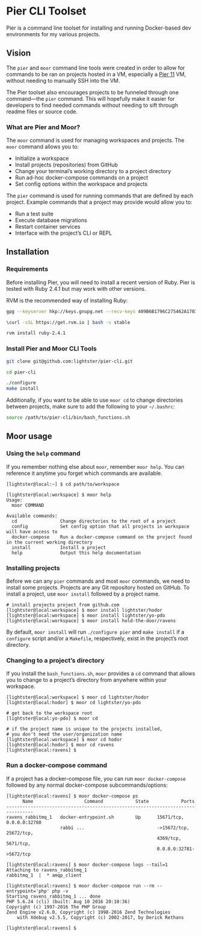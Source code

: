 # Pier CLI Toolset
Pier is a command line toolset for installing and running Docker-based dev environments for my various projects.

## Vision
The `pier` and `moor` command line tools were created in order to allow for commands to be ran on projects hosted in a VM, especially a [Pier 11](https://github.com/lightster/pier-11) VM, without needing to manually SSH into the VM.

The Pier toolset also encourages projects to be funneled through one command—the `pier` command.  This will hopefully make it easier for developers to find needed commands without needing to sift through readme files or source code.

### What are Pier and Moor?
The `moor` command is used for managing workspaces and projects.  The `moor` command allows you to:
- Initialize a workspace
- Install projects (repositories) from GitHub
- Change your terminal’s working directory to a project directory
- Run ad-hoc docker-compose commands on a project
- Set config options within the workspace and projects

The `pier` command is used for running commands that are defined by each project.  Example commands that a project may provide would allow you to:
- Run a test suite
- Execute database migrations
- Restart container services
- Interface with the project’s CLI or REPL

## Installation
### Requirements
Before installing Pier, you will need to install a recent version of Ruby.  Pier is tested with Ruby 2.4.1 but may work with other versions.

RVM is the recommended way of installing Ruby:
```bash
gpg --keyserver hkp://keys.gnupg.net --recv-keys 409B6B1796C275462A1703113804BB82D39DC0E3 7D2BAF1CF37B13E2069D6956105BD0E739499BDB

\curl -sSL https://get.rvm.io | bash -s stable

rvm install ruby-2.4.1
```

### Install Pier and Moor CLI Tools
```bash
git clone git@github.com:lightster/pier-cli.git

cd pier-cli

./configure
make install
```

Additionally, if you want to be able to use `moor cd` to change directories between projects, make sure to add the following to your `~/.bashrc`:

```bash
source /path/to/pier-cli/bin/bash_functions.sh
```

## Moor usage
### Using the `help` command
If you remember nothing else about `moor`, remember `moor help`. You can reference it anytime you forget which commands are available.
```ShellSession
[lightster@local:~] $ cd path/to/workspace

[lightster@local:workspace] $ moor help
Usage:
  moor COMMAND

Available commands:
  cd                Change directories to the root of a project
  config            Set config option that all projects in workspace will have access to
  docker-compose    Run a docker-compose command on the project found in the current working directory
  install           Install a project
  help              Output this help documentation
```

### Installing projects
Before we can any `pier` commands and most `moor` commands, we need to install some projects.  Projects are any Git repository hosted on GitHub.  To install a project, use `moor install` followed by a project name.
```ShellSession
# install projects project from github.com
[lightster@local:workspace] $ moor install lightster/hodor
[lightster@local:workspace] $ moor install lightster/yo-pdo
[lightster@local:workspace] $ moor install hold-the-door/ravens
```

By default, `moor install` will run `./configure pier` and `make install` if a `configure` script and/or a `Makefile`, respectively, exist in the project’s root directory.

### Changing to a project’s directory
If you install the `bash_functions.sh`, `moor` provides a `cd` command that allows you to change to a project’s directory from anywhere within your workspace.
```ShellSession
[lightster@local:workspace] $ moor cd lightster/hodor
[lightster@local:hodor] $ moor cd lightster/yo-pdo

# get back to the workspace root
[lightster@local:yo-pdo] $ moor cd

# if the project name is unique to the projects installed,
# you don't need the user/organization name
[lightster@local:workspace] $ moor cd hodor
[lightster@local:hodor] $ moor cd ravens
[lightster@local:ravens] $
```

### Run a docker-compose command
If a project has a docker-compose file, you can run `moor docker-compose` followed by any normal docker-compose subcommands/options:
```ShellSession
[lightster@local:ravens] $ moor docker-compose ps
      Name                   Command            State            Ports          
--------------------------------------------------------------------------------
ravens_rabbitmq_1   docker-entrypoint.sh        Up      15671/tcp, 0.0.0.0:32780
                    rabbi ...                           ->15672/tcp, 25672/tcp,
                                                        4369/tcp, 5671/tcp,     
                                                        0.0.0.0:32781->5672/tcp

[lightster@local:ravens] $ moor docker-compose logs --tail=1
Attaching to ravens_rabbitmq_1
rabbitmq_1  |  * amqp_client

[lightster@local:ravens] $ moor docker-compose run --rm --entrypoint='php' php -v
Starting ravens_rabbitmq_1 ... done
PHP 5.6.24 (cli) (built: Aug 10 2016 20:10:36)
Copyright (c) 1997-2016 The PHP Group
Zend Engine v2.6.0, Copyright (c) 1998-2016 Zend Technologies
    with Xdebug v2.5.5, Copyright (c) 2002-2017, by Derick Rethans

[lightster@local:ravens] $
```
